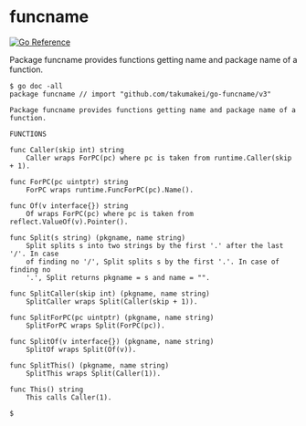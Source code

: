 funcname
======================================================================

[![Go Reference](https://pkg.go.dev/badge/github.com/takumakei/go-funcname/v3.svg)](https://pkg.go.dev/github.com/takumakei/go-funcname/v3)

Package funcname provides functions getting name and package name of a function.

```text
$ go doc -all
package funcname // import "github.com/takumakei/go-funcname/v3"

Package funcname provides functions getting name and package name of a function.

FUNCTIONS

func Caller(skip int) string
    Caller wraps ForPC(pc) where pc is taken from runtime.Caller(skip + 1).

func ForPC(pc uintptr) string
    ForPC wraps runtime.FuncForPC(pc).Name().

func Of(v interface{}) string
    Of wraps ForPC(pc) where pc is taken from reflect.ValueOf(v).Pointer().

func Split(s string) (pkgname, name string)
    Split splits s into two strings by the first '.' after the last '/'. In case
    of finding no '/', Split splits s by the first '.'. In case of finding no
    '.', Split returns pkgname = s and name = "".

func SplitCaller(skip int) (pkgname, name string)
    SplitCaller wraps Split(Caller(skip + 1)).

func SplitForPC(pc uintptr) (pkgname, name string)
    SplitForPC wraps Split(ForPC(pc)).

func SplitOf(v interface{}) (pkgname, name string)
    SplitOf wraps Split(Of(v)).

func SplitThis() (pkgname, name string)
    SplitThis wraps Split(Caller(1)).

func This() string
    This calls Caller(1).

$
```

